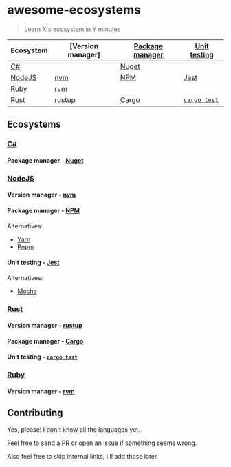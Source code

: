# awesome-ecosystems

> Learn X's ecosystem in Y minutes

<!-- ecosystems sorted by name -->
<!-- tools sorted by the order they're usually encountered in in development process -->

| Ecosystem | [Version manager] | [Package manager] | [Unit testing] |
| --------- | ----------------- | ----------------- | -------------- |
| [C#]      |                   | [Nuget]           |                |
| [NodeJS]  | [nvm]             | [NPM]             | [Jest]         |
| [Ruby]    | [rvm]             |                   |                |
| [Rust]    | [rustup]          | [Cargo]           | [`cargo test`] |

<!-- see also https://en.wikipedia.org/wiki/Programming_tool -->

[Package manager]: https://en.wikipedia.org/wiki/Package_manager
[Unit testing]: https://en.wikipedia.org/wiki/Unit_testing

## Ecosystems

### [C#](https://docs.microsoft.com/en-us/dotnet/csharp/)
[C#]: #C#

#### Package manager - [Nuget](https://www.nuget.org/)
[Nuget]: #Package-manager---Nuget

### [NodeJS](https://nodejs.org/en/)
[NodeJS]: #NodeJS

#### Version manager - [nvm](https://github.com/nvm-sh/nvm)
[nvm]: #Version-manager---nvm

#### Package manager - [NPM](https://www.npmjs.com/)
[NPM]: #Package-manager---NPM

Alternatives:
 - [Yarn](https://yarnpkg.com/)
 - [Pnpm](https://pnpm.js.org/)

#### Unit testing - [Jest](https://jestjs.io/)
[Jest]: #Unit-testing---Jest

Alternatives:
 - [Mocha](https://mochajs.org/)

### [Rust](https://www.rust-lang.org/)
[Rust]: #Rust

#### Version manager - [rustup](https://rustup.rs/)
[rustup]: #Version-manager---rustup

#### Package manager - [Cargo](https://doc.rust-lang.org/stable/cargo/)
[Cargo]: #Package-manager---Cargo

#### Unit testing - [`cargo test`](https://doc.rust-lang.org/rust-by-example/testing/unit_testing.html)
[`cargo test`]: #Unit-testing---cargo-test

### [Ruby](https://www.ruby-lang.org/en/)
[Ruby]: #Ruby

#### Version manager - [rvm](https://rvm.io/)
[rvm]: #Version-manager---rvm

## Contributing

Yes, please! I don't know all the languages yet.

Feel free to send a PR or open an issue if something seems wrong.

Also feel free to skip internal links, I'll add those later.
